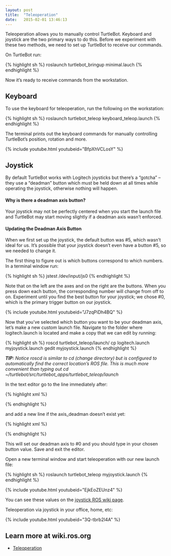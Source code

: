 ```yaml
---
layout: post
title:  "Teleoperation"
date:   2015-02-01 13:46:13
---
```


Teleoperation allows you to manually control TurtleBot. Keyboard and joystick are the two primary ways to do this. Before we experiment with these two methods, we need to set up TurtleBot to receive our commands.

On TurtleBot run:

{% highlight sh %}
roslaunch turtlebot_bringup minimal.lauch
{% endhighlight %}

Now it’s ready to receive commands from the workstation.

## Keyboard

To use the keyboard for teleoperation, run the following on the workstation:

{% highlight sh %}
roslaunch turtlebot_teleop keyboard_teleop.launch
{% endhighlight %}

The terminal prints out the keyboard commands for manually controlling TurtleBot’s position, rotation and more.

{% include youtube.html youtubeid="BfpXhVCLosY" %}

## Joystick

By default TurtleBot works with Logitech joysticks but there’s a “gotcha” – they use a “deadman” button which must be held down at all times while operating the joystick, otherwise nothing will happen.

#### Why is there a deadman axis button? 

Your joystick may not be perfectly centered when you start the launch file and TurtleBot may start moving slightly if a deadman axis wasn’t enforced.

#### Updating the Deadman Axis Button

When we first set up the joystick, the default button was #5, which wasn’t ideal for us. It’s possible that your joystick doesn’t even have a button #5, so we needed to change it.

The first thing to figure out is which buttons correspond to which numbers. In a terminal window run:

{% highlight sh %}
jstest /dev/input/js0
{% endhighlight %}

Note that on the left are the axes and on the right are the buttons. When you press down each button, the corresponding number will change from off to on. Experiment until you find the best button for your joystick; we chose #0, which is the primary trigger button on our joystick.

{% include youtube.html youtubeid="J7zqPiDh4BQ" %}

Now that you’ve selected which button you want to be your deadman axis, let’s make a new custom launch file. Navigate to the folder where logitech.launch is located and make a copy that we can edit by running:

{% highlight sh %}
roscd turtlebot_teleop/launch/
cp logitech.launch myjoystick.launch
gedit myjoystick.launch
{% endhighlight %}

***TIP:** Notice roscd is similar to cd (change directory) but is configured to automatically find the correct location’s ROS file. This is much more convenient than typing out cd ~/turtlebot/src/turtlebot_apps/turtlebot_teleop/launch*

In the text editor go to the line immediately after:

{% highlight xml %}
<param name="scale_linear" value="0.5" />
{% endhighlight %}

and add a new line if the axis_deadman doesn’t exist yet:

{% highlight xml %}
<param name="axis_deadman" value="0" />
{% endhighlight %}

This will set our deadman axis to #0 and you should type in your chosen button value. Save and exit the editor.

Open a new terminal window and start teleoperation with our new launch file:

{% highlight sh %}
roslaunch turtlebot_teleop myjoystick.launch
{% endhighlight %}

{% include youtube.html youtubeid="EjkEoZEUnz4" %}

You can see these values on the [joystick ROS wiki page](http://wiki.ros.org/turtlebot_teleop/Tutorials/indigo/Joystick%20Teleop).

Teleoperation via joystick in your office, home, etc:

{% include youtube.html youtubeid="3Q-tbrb2l4A" %}

## Learn more at wiki.ros.org

* [Teleoperation](http://wiki.ros.org/Robots/TurtleBot#turtlebot.2BAC8-Tutorials.2BAC8-indigo.Teleoperation)
